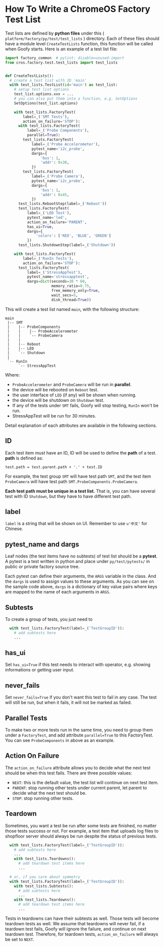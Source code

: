 # How To Write a ChromeOS Factory Test List
Test lists are defined by **python files** under this
( `platform/factory/py/test/test_lists` ) directory.  Each of these files
should have a module level `CreateTestLists` function, this function will be
called
when Goofy starts.  Here is an example of a test list file:

```python
import factory_common  # pylint: disable=unused-import
from cros.factory.test.test_lists import test_lists


def CreateTestLists():
  # create a test list with ID 'main'
  with test_lists.TestList(id='main') as test_list:
    # setup test list options
    test_list.options.xxx = ...
    # you can also put them into a function, e.g. SetOptions
    SetOptions(test_list.options)

    with test_lists.FactoryTest(
        label=_('SMT Tests'),
        action_on_failure='STOP'):
      with test_lists.FactoryTest(
          label=_('Probe Components'),
          parallel=True):
        test_lists.FactoryTest(
            label=_('Probe Accelerometer'),
            pytest_name='i2c_probe',
            dargs={
                'bus': 1,
                'addr': 0x30,
            })
        test_lists.FactoryTest(
            label=_('Probe Camera'),
            pytest_name='i2c_probe',
            dargs={
                'bus': 1,
                'addr': 0x45,
            })
      test_lists.RebootStep(label=_('Reboot'))
      test_lists.FactoryTest(
          label=_('LED Test'),
          pytest_name='led',
          action_on_failure='PARENT',
          has_ui=True,
          dargs={
              'colors': ['RED', 'BLUE', 'GREEN']
          })
      test_lists.ShutdownStep(label=_('Shutdown'))

    with test_lists.FactoryTest(
        label=_('RunIn Tests'),
        action_on_failure='STOP'):
      test_lists.FactoryTest(
          label=_('StressAppTest'),
          pytest_name='stressapptest',
          dargs=dict(seconds=30 * 60,
                     memory_ratio=0.75,
                     free_memory_only=True,
                     wait_secs=5,
                     disk_thread=True))
```

This will create a test list named `main`, with the following structure:

```text
main
 |-- SMT
 |    |-- ProbeComponents
 |    |    |-- ProbeAccelerometer
 |    |    `-- ProbeCamera
 |    |
 |    |-- Reboot
 |    |-- LED
 |    `-- Shutdown
 |
 `-- RunIn
      `-- StressAppTest
```

Where:
* `ProbeAccelerometer` and `ProbeCamera` will be run in **parallel**.
* the device will be rebooted on `Reboot` test.
* the user interface of `LED` (if any) will be shown when running.
* the device will be shutdown on `Shutdown` test.
* If any of the tests under `SMT` fails, Goofy will stop testing, `RunIn` won't
    be run.
* StressAppTest will be run for 30 minutes.

Detail explanation of each attributes are available in the following sections.

## ID
Each test item must have an ID, ID will be used to define the **path** of a
test.  **path** is defined as:

`test.path = test.parent.path + '.' + test.ID`

For example, the test group `SMT` will have test path `SMT`, and the test item
`ProbeCamera` will have test path `SMT.ProbeComponents.ProbeCamera`.

**Each test path must be unique in a test list.**  That is, you can have several
test with ID `Shutdown`, but they have to have different test path.

## label
`label` is a string that will be shown on UI. Remember to use `u'中文'` for
Chinese.

## pytest_name and dargs
Leaf nodes (the test items have no subtests) of test list should be a
**pytest**.  A pytest is a test written in python and place under
`py/test/pytests/` in public or private factory source tree.

Each pytest can define their arguments, the `ARGS` variable in the class.  And
the `dargs` is used to assign values to these arguments.  As you can see on the
sample code above, `dargs` is a dictionary of key value pairs where keys are
mapped to the name of each arguments in `ARGS`.

## Subtests
To create a group of tests, you just need to

```python
  with test_lists.FactoryTest(label=_('TestGroupID')):
    # add subtests here
    ...
```

## has_ui
Set `has_ui=True` if this test needs to interact with operator, e.g. showing
informations or getting user input.

## never_fails
Set `never_fails=True` if you don't want this test to fail in any case.
The test will still be run, but when it fails, it will not be marked as failed.

## Parallel Tests
To make two or more tests run in the same time, you need to group them under a
`FactoryTest`, and add attribute `parallel=True` to this FactoryTest.
You can see `ProbeComponents` in above as an example.

## Action On Failure
The `action_on_failure` attribute allows you to decide what the next test should
be when this test fails.  There are three possible values:
* `NEXT`: this is the default value, the test list will continue on next test
    item.
* `PARENT`: stop running other tests under current parent, let parent to decide
    what the next test should be.
* `STOP`: stop running other tests.

## Teardown
Sometimes, you want a test be run after some tests are finished, no matter
those tests success or not.  For example, a test item that uploads log files to
shopfloor server should always be run despite the status of previous tests.

```python
  with test_lists.FactoryTest(label=_('TestGroupID')):
    # add subtests here
    ...
    with test_lists.Teardowns():
      # add teardown test items here
      ...

  # or, if you care about symmetry
  with test_lists.FactoryTest(label=_('TestGroupID')):
    with test_lists.Subtests():
      # add subtests here
      ...
    with test_lists.Teardowns():
      # add teardown test items here
      ...
```

Tests in teardowns can have their subtests as well.  Those tests will become
teardown tests as well.  We assume that teardowns will never fail, if a teardown
test fails, Goofy will ignore the failure, and continue on next teardown test.
Therefore, for teardown tests, `action_on_failure` will always be set to `NEXT`.
